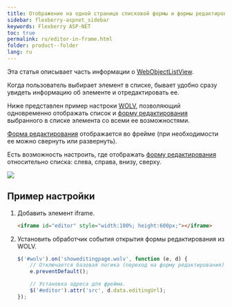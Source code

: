 ```yaml
---
title: Отображение на одной странице списковой формы и формы редактирования
sidebar: flexberry-aspnet_sidebar
keywords: Flexberry ASP-NET
toc: true
permalink: ru/editor-in-frame.html
folder: product--folder
lang: ru
---
```

Эта статья описывает часть информации о [WebObjectListView](web-object-list-view.html).

Когда пользователь выбирает элемент в списке, бывает удобно сразу увидеть информацию об элементе и отредактировать ее.

Ниже представлен пример настроки [WOLV](web-object-list-view.html), позволяющий одновременно отображать список и
[форму редактирования](flexberry-asp-net-edit-form.html) выбранного в списке элемента со всеми ее возможностями.

[Форма редактирования](flexberry-asp-net-edit-form.html) отображается во фрейме (при необходимости ее можно свернуть или развернуть).

Есть возможность настроить, где отображать [форму редактирования](flexberry-asp-net-edit-form.html) относительно списка: слева, справа, внизу, сверху.

![](/images/pages/img/CaseberryWeb/wolv/editorinframe1.PNG)

## Пример настройки

1. Добавить элемент iframe.
    
    ```html
    <iframe id="editor" style="width:100%; height:600px;"></iframe> 
    ```

2. Установить обработчик события открытия формы редактирования из WOLV.
    
    ```javascript
    $('#wolv').on('showeditingpage.wolv', function (e, d) {
        // Отключается базовая логика (переход на форму редактирования).
        e.preventDefault();
    
        // Установка адреса для фрейма.
        $('#editor').attr('src', d.data.editingUrl);
    });
    ```
